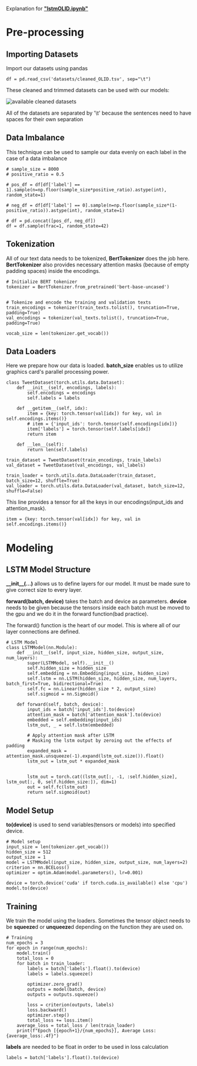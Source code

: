 Explanation for [**"lstmOLID.ipynb"**](./lstmOLID.ipynb)

# Pre-processing

## Importing Datasets
Import our datasets using pandas

```
df = pd.read_csv('datasets/cleaned_OLID.tsv', sep="\t")
```

These cleaned and trimmed datasets can be used with our models:

![available cleaned datasets](images/cleaned_datasets.png "datasets")

All of the datasets are separated by '\t' because the sentences need to have spaces for their own separation 


## Data Imbalance

This technique can be used to sample our data evenly on each label in the case of a data imbalance 

```
# sample_size = 8000
# positive_ratio = 0.5

# pos_df = df[df['label'] == 1].sample(n=np.floor(sample_size*positive_ratio).astype(int), random_state=1)

# neg_df = df[df['label'] == 0].sample(n=np.floor(sample_size*(1-positive_ratio)).astype(int), random_state=1)

# df = pd.concat([pos_df, neg_df])
df = df.sample(frac=1, random_state=42)
```

## Tokenization

All of our text data needs to be tokenized, **BertTokenizer** does the job here.
**BertTokenizer** also provides necessary attention masks (because of empty padding spaces) inside the encodings. 

```
# Initialize BERT tokenizer
tokenizer = BertTokenizer.from_pretrained('bert-base-uncased')


# Tokenize and encode the training and validation texts
train_encodings = tokenizer(train_texts.tolist(), truncation=True, padding=True)
val_encodings = tokenizer(val_texts.tolist(), truncation=True, padding=True)

vocab_size = len(tokenizer.get_vocab())
```

## Data Loaders

Here we prepare how our data is loaded.
**batch_size** enables us to utilize graphics card's parallel processing power.

```
class TweetDataset(torch.utils.data.Dataset):
    def __init__(self, encodings, labels):
        self.encodings = encodings
        self.labels = labels

    def __getitem__(self, idx):
        item = {key: torch.tensor(val[idx]) for key, val in self.encodings.items()}
        # item = {'input_ids': torch.tensor(self.encodings[idx])}
        item['labels'] = torch.tensor(self.labels[idx])
        return item

    def __len__(self):
        return len(self.labels)

train_dataset = TweetDataset(train_encodings, train_labels)
val_dataset = TweetDataset(val_encodings, val_labels)

train_loader = torch.utils.data.DataLoader(train_dataset, batch_size=12, shuffle=True)
val_loader = torch.utils.data.DataLoader(val_dataset, batch_size=12, shuffle=False)
```

This line provides a tensor for all the keys in our encodings(input_ids and attention_mask).

```
item = {key: torch.tensor(val[idx]) for key, val in self.encodings.items()}
```
# Modeling
## LSTM Model Structure
**\_\_init\_\_(...)** allows us to define layers for our model. It must be made sure to give correct size to every layer.

**forward(batch, device)** takes the batch and device as parameters.
**device** needs to be given because the tensors inside each batch must be moved to the gpu and we do it in the forward function(bad practice).

The forward() function is the heart of our model.
This is where all of our layer connections are defined.

```
# LSTM Model
class LSTMModel(nn.Module):
    def __init__(self, input_size, hidden_size, output_size, num_layers):
        super(LSTMModel, self).__init__()
        self.hidden_size = hidden_size
        self.embedding = nn.Embedding(input_size, hidden_size)
        self.lstm = nn.LSTM(hidden_size, hidden_size, num_layers, batch_first=True, bidirectional=True)
        self.fc = nn.Linear(hidden_size * 2, output_size)
        self.sigmoid = nn.Sigmoid()
        
    def forward(self, batch, device):
        input_ids = batch['input_ids'].to(device)
        attention_mask = batch['attention_mask'].to(device)
        embedded = self.embedding(input_ids)
        lstm_out, _ = self.lstm(embedded)

        # Apply attention mask after LSTM
        # Masking the lstm output by zeroing out the effects of padding
        expanded_mask = attention_mask.unsqueeze(-1).expand(lstm_out.size()).float()
        lstm_out = lstm_out * expanded_mask


        lstm_out = torch.cat((lstm_out[:, -1, :self.hidden_size], lstm_out[:, 0, self.hidden_size:]), dim=1)
        out = self.fc(lstm_out)
        return self.sigmoid(out)
```
## Model Setup

**to(device)** is used to send variables(tensors or models) into specified device.

```
# Model setup
input_size = len(tokenizer.get_vocab())
hidden_size = 512
output_size = 1
model = LSTMModel(input_size, hidden_size, output_size, num_layers=2)
criterion = nn.BCELoss()
optimizer = optim.Adam(model.parameters(), lr=0.001)

device = torch.device('cuda' if torch.cuda.is_available() else 'cpu')
model.to(device)
```

## Training
We train the model using the loaders.
Sometimes the tensor object needs to be **squeeze**d or **unqueeze**d depending on the function they are used on. 



```
# Training
num_epochs = 3
for epoch in range(num_epochs):
    model.train()
    total_loss = 0
    for batch in train_loader:
        labels = batch['labels'].float().to(device)
        labels = labels.squeeze()
        
        optimizer.zero_grad()
        outputs = model(batch, device)
        outputs = outputs.squeeze()

        loss = criterion(outputs, labels)
        loss.backward()
        optimizer.step()
        total_loss += loss.item()
    average_loss = total_loss / len(train_loader)
    print(f"Epoch [{epoch+1}/{num_epochs}], Average Loss: {average_loss:.4f}")
```

**labels** are needed to be float in order to be used in loss calculation
```
labels = batch['labels'].float().to(device)
```
